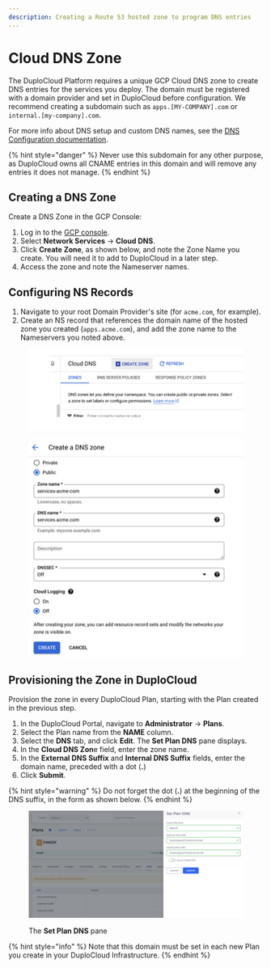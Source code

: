 ```yaml
---
description: Creating a Route 53 hosted zone to program DNS entries
---
```


# Cloud DNS Zone

The DuploCloud Platform requires a unique GCP Cloud DNS zone to create DNS entries for the services you deploy. The domain must be registered with a domain provider and set in DuploCloud before configuration. We recommend creating a subdomain such as `apps.[MY-COMPANY].com` or `internal.[my-company].com`.

For more info about DNS setup and custom DNS names, see the [DNS Configuration documentation](../../duplocloud-prerequisites/resolving-dns-failures.md).&#x20;

{% hint style="danger" %}
Never use this subdomain for any other purpose, as DuploCloud owns all CNAME entries in this domain and will remove any entries it does not manage.
{% endhint %}

## Creating a DNS Zone

Create a DNS Zone in the GCP Console:

1. Log in to the [GCP console](http://console.cloud.google.com/).
2. Select **Network Services** -> **Cloud DNS**. &#x20;
3. Click **Create Zone**, as shown below, and note the Zone Name you create. You will need it to add to DuploCloud in a later step. &#x20;
4. Access the zone and note the Nameserver names.

## Configuring NS Records

1. Navigate to your root Domain Provider's site (for `acme.com`, for example).
2. Create an NS record that references the domain name of the hosted zone you created (`apps.acme.com`), and add the zone name to the Nameservers you noted above.

<div align="left"><figure><img src="../../.gitbook/assets/GCP-DNS1.png" alt=""><figcaption></figcaption></figure></div>

<div align="left"><figure><img src="../../.gitbook/assets/GCP-DNS2.png" alt=""><figcaption></figcaption></figure></div>

## Provisioning the Zone in DuploCloud

Provision the zone in every DuploCloud Plan, starting with the Plan created in the previous step.

1. In the DuploCloud Portal, navigate to **Administrator** -> **Plans**.&#x20;
2. Select the Plan name from the **NAME** column.&#x20;
3. Select the **DNS** tab, and click **Edit**. The **Set Plan DNS** pane displays.
4. In the **Cloud DNS Zon**e field, enter the zone name.
5. In the **External DNS Suffix** and **Internal DNS Suffix** fields, enter the domain name, preceded with a dot (**.**)
6. Click **Submit**.&#x20;

{% hint style="warning" %}
Do not forget the dot (**.**) at the beginning of the DNS suffix, in the form as shown below.
{% endhint %}

<div align="left"><figure><img src="../../.gitbook/assets/image (314).png" alt=""><figcaption><p>The <strong>Set Plan DNS</strong> pane</p></figcaption></figure></div>

{% hint style="info" %}
Note that this domain must be set in each new Plan you create in your DuploCloud Infrastructure.
{% endhint %}
